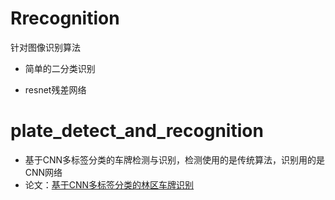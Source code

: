 # Rrecognition
针对图像识别算法
* 简单的二分类识别

* resnet残差网络

# plate_detect_and_recognition
* 基于CNN多标签分类的车牌检测与识别，检测使用的是传统算法，识别用的是CNN网络
* 论文：[基于CNN多标签分类的林区车牌识别](https://kns.cnki.net/kcms/detail/detail.aspx?dbcode=CJFD&dbname=CJFDLAST2020&filename=XDXK202012027&v=MjA3OTkxRnJDVVI3cWZidVpuRnlIaFdydklQU25UWmJHNEhOSE5yWTlIWTRSOGVYMUx1eFlTN0RoMVQzcVRyV00=)

